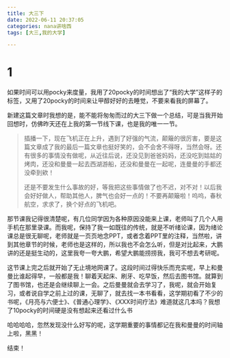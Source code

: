 ```yaml
---
title: 大三下
date: 2022-06-11 20:37:05
categories: nana讲啥西
tags: [大三,我的大学]

---
```


# 1

如果时间可以用pocky来度量，我用了20pocky的时间想出了“我的大学”这样子的标签，又用了20pocky的时间来让甲醇好好的去睡觉，不要来看我的屏幕了。

新建这篇文章时我想的是，能不能将匆匆而过的大三下做一个总结，可是当我开始回想时，仿佛昨天还在上我的第一节线下课，也是我的唯一一节。

> 插播一下，现在飞机正在上升，遇到了好强的气流，颠簸的很厉害，要是这篇文章成了我的最后一篇文章也挺好笑的，会不会舍不得呀，当然会呀。还有很多的事情没有做呢，从近往后说，还没见到爸爸妈妈，还没吃到姑姑的烤肉，还没和曼曼一起去西湖游船，还没和曼曼在一起呢，连曼曼的手都还没牵到欸！
>
> 还是不要发生什么事故的好，等我把这些事情做了也不迟，对不对！以后我会好好做人，帮助其他人，脾气也会好一点的！不要再颠簸啦！呜呜，春秋航空，求求了，换个好点的飞机吧。

那节课我记得很清楚呢，有几位同学因为各种原因没能来上课，老师叫了几个人用手机在那里录课。而我呢，保持了我一如既往的传统，就是不听绪论课，因为绪论课总是很无聊呢，老师就是一页页地念PPT，或者念着PPT里的注释，当然啦，讲到其他章节的时候，老师也是这样的，所以我也不会怎么听，但是对比起来，大鹏讲的还是挺生动的，这里我夸一夸大鹏，希望大鹏能捞捞我，我可不想去考研呢。

这节课上完之后就开始了无止境地网课了。这段时间过得快乐而充实呢，早上和曼曼比谁起得早，一般都是我！聊着天起床、刷牙、吃早饭，然后去图书馆。就算到了图书馆，也还是会继续聊上一会。之后曼曼就会去学习了，我呢，就会开始复习，或者说自学之前上过的课，无聊了，就去找一本书看看，这学期初看了不少的书呢，《月亮与六便士》、《普通心理学》、《XXX时间疗法》难道就这几本吗？我想了10pocky的时间硬是没有想起来还看过什么书

哈哈哈哈，忽然发现没什么好写的呢，这学期重要的事情都记在我和曼曼的时间轴上啦，黑黑！

结束！

